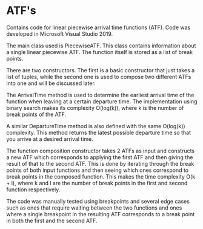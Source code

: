 # ATF's

Contains code for linear piecewise arrival time functions (ATF).
Code was developed in Microsoft Visual Studio 2019.

The main class used is PiecewiseATF. This class contains information about a single linear piecewise ATF. The function itself is stored as a list of break points.

There are two constructors. The first is a basic constructor that just takes a list of tuples, while the second one is used to compose two different ATFs into one and will be discussed later.

The ArrivalTime method is used to determine the earliest arrival time of the function when leaving at a certain departure time. The implementation using binary search makes its complexity O(log(k)), where k is the number of break points of the ATF.

A similar DepartureTime method is also defined with the same O(log(k)) complexity. This method returns the latest possible departure time so that you arrive at a desired arrival time.

The function composition constructor takes 2 ATFs as input and constructs a new ATF which corresponds to applying the first ATF and then giving the result of that to the second ATF.
This is done by iterating through the break points of both input functions and then seeing which ones correspond to break points in the composed function. This makes the time complexity O(k + l), where k and l are the number of break points in the first and second function respectively. 

The code was manually tested using breakpoints and several edge cases such as ones that require waiting between the two functions and ones where a single breakpoint in the resulting ATF corresponds to a break point in both the first and the second ATF.
